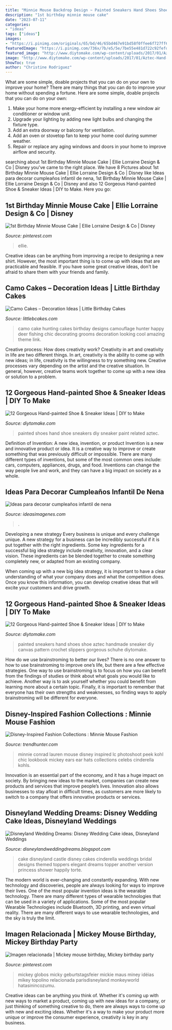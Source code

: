 ```yaml
---
title: "Minnie Mouse Backdrop Design ~ Painted Sneakers Hand Shoes Shoe Aztec Handmade Sneaker Diy Canvas Pattern Crochet Slippers Gorgeous Schuhe Diytomake"
description: "1st birthday minnie mouse cake"
date: "2023-07-11"
categories:
- "ideas"
tags: ["ideas"]
images:
- "https://i.pinimg.com/originals/65/bd/46/65bd467e91bd58f0ffee6f727ff69e65.jpg"
featuredImage: "https://i.pinimg.com/736x/7b/e5/5e/7be55e481d722c92fefd8929b408c594.jpg"
featured_image: "http://www.diytomake.com/wp-content/uploads/2017/01/Aztec-Hand-Painted-Sneakers-Shoes.jpg"
image: "http://www.diytomake.com/wp-content/uploads/2017/01/Aztec-Hand-Painted-Sneakers-Shoes.jpg"
ShowToc: true
author: "Christine Rodriguez"
---
```



What are some simple, doable projects that you can do on your own to improve your home?
There are many things that you can do to improve your home without spending a fortune. Here are some simple, doable projects that you can do on your own:
1. Make your home more energy-efficient by installing a new window air conditioner or window unit.
2. Upgrade your lighting by adding new light bulbs and changing the fixture type.
3. Add an extra doorway or balcony for ventilation. 
4. Add an oven or stovetop fan to keep your home cool during summer weather. 
5. Repair or replace any aging windows and doors in your home to improve airflow and security.

	

		
searching about 1st Birthday Minnie Mouse Cake | Ellie Lorraine Design &amp; Co | Disney you've came to the right place. We have 8 Pictures about 1st Birthday Minnie Mouse Cake | Ellie Lorraine Design &amp; Co | Disney like Ideas para decorar cumpleaños infantil de nena, 1st Birthday Minnie Mouse Cake | Ellie Lorraine Design &amp; Co | Disney and also 12 Gorgeous Hand-painted Shoe &amp; Sneaker Ideas | DIY to Make. Here you go:
		
    
## 1st Birthday Minnie Mouse Cake | Ellie Lorraine Design &amp; Co | Disney

<img loading=lazy src="https://i.pinimg.com/originals/65/bd/46/65bd467e91bd58f0ffee6f727ff69e65.jpg" onerror="this.onerror=null;this.src='https://tse4.mm.bing.net/th?id=OIP.WUkwCBLtDdoVblV_4AtpGAHaLH&amp;pid=15.1';" alt="1st Birthday Minnie Mouse Cake | Ellie Lorraine Design &amp; Co | Disney">

_Source: pinterest.com_

>ellie. 

	

Creative ideas can be anything from improving a recipe to designing a new shirt. However, the most important thing is to come up with ideas that are practicable and feasible. If you have some great creative ideas, don't be afraid to share them with your friends and family.

    
## Camo Cakes – Decoration Ideas | Little Birthday Cakes

<img loading=lazy src="http://www.littlebcakes.com/wp-content/uploads/2014/01/Camo-Cake-Designs.jpg" onerror="this.onerror=null;this.src='https://tse1.mm.bing.net/th?id=OIP.fpg9I751XtOLILTkUsRltgHaFj&amp;pid=15.1';" alt="Camo Cakes – Decoration Ideas | Little Birthday Cakes">

_Source: littlebcakes.com_

>camo cake hunting cakes birthday designs camouflage hunter happy deer fishing chic decorating grooms decoration looking cool amazing theme link. 

	

Creative process: How does creativity work?
Creativity in art and creativity in life are two different things. In art, creativity is the ability to come up with new ideas; in life, creativity is the willingness to try something new. Creative processes vary depending on the artist and the creative situation. In general, however, creative teams work together to come up with a new idea or solution to a problem.

    
## 12 Gorgeous Hand-painted Shoe &amp; Sneaker Ideas | DIY To Make

<img loading=lazy src="http://www.diytomake.com/wp-content/uploads/2017/01/Art-Work-Paint-Shoes.jpg" onerror="this.onerror=null;this.src='https://tse1.mm.bing.net/th?id=OIP._FccjXAVuVr_lFWr4RXA2gHaHa&amp;pid=15.1';" alt="12 Gorgeous Hand-painted Shoe &amp; Sneaker Ideas | DIY to Make">

_Source: diytomake.com_

>painted shoes hand shoe sneakers diy sneaker paint related aztec. 

	

Definition of Invention: A new idea, invention, or product
Invention is a new and innovative product or idea. It is a creative way to improve or create something that was previously difficult or impossible. There are many different types of inventions, but some of the most common ones include: cars, computers, appliances, drugs, and food. Inventions can change the way people live and work, and they can have a big impact on society as a whole.

    
## Ideas Para Decorar Cumpleaños Infantil De Nena

<img loading=lazy src="https://ideasimagenes.com/wp-content/uploads/2017/07/IdeasNena23.jpg" onerror="this.onerror=null;this.src='https://tse1.mm.bing.net/th?id=OIP.lbv7Hn5mJHhYPdNyvZKvMQHaNK&amp;pid=15.1';" alt="Ideas para decorar cumpleaños infantil de nena">

_Source: ideasimagenes.com_

>. 

	

Developing a new strategy
Every business is unique and every challenge unique. A new strategy for a business can be incredibly successful if it is put together with the right ingredients. 
Some key ingredients for a successful big idea strategy include creativity, innovation, and a clear vision. These ingredients can be blended together to create something completely new, or adapted from an existing company. 

When coming up with a new big idea strategy, it is important to have a clear understanding of what your company does and what the competition does. Once you know this information, you can develop creative ideas that will excite your customers and drive growth.

    
## 12 Gorgeous Hand-painted Shoe &amp; Sneaker Ideas | DIY To Make

<img loading=lazy src="http://www.diytomake.com/wp-content/uploads/2017/01/Aztec-Hand-Painted-Sneakers-Shoes.jpg" onerror="this.onerror=null;this.src='https://tse4.mm.bing.net/th?id=OIP.MoIrgN2o_R9Jn55mpd7B3AHaLH&amp;pid=15.1';" alt="12 Gorgeous Hand-painted Shoe &amp; Sneaker Ideas | DIY to Make">

_Source: diytomake.com_

>painted sneakers hand shoes shoe aztec handmade sneaker diy canvas pattern crochet slippers gorgeous schuhe diytomake. 

	

How do we use brainstroming to better our lives?
There is no one answer to how to use brainstroming to improve one’s life, but there are a few effective strategies. One way to use brainstroming is to focus on how you can benefit from the findings of studies or think about what goals you would like to achieve. Another way is to ask yourself whether you could benefit from learning more about a certain topic. Finally, it is important to remember that everyone has their own strengths and weaknesses, so finding ways to apply brainstroming will be different for everyone.

    
## Disney-Inspired Fashion Collections : Minnie Mouse Fashion

<img loading=lazy src="http://cdn.trendhunterstatic.com/thumbs/minnie-mouse-fashion.jpeg" onerror="this.onerror=null;this.src='https://tse3.mm.bing.net/th?id=OIP.7G78SYml2tqaNnN9MPX7ZAHaLG&amp;pid=15.1';" alt="Disney-Inspired Fashion Collections : Minnie Mouse Fashion">

_Source: trendhunter.com_

>minnie conrad lauren mouse disney inspired lc photoshoot peek kohl chic lookbook mickey ears ear hats collections celebs cinderella kohls. 

	

Innovation is an essential part of the economy, and it has a huge impact on society. By bringing new ideas to the market, companies can create new products and services that improve people’s lives. Innovation also allows businesses to stay afloat in difficult times, as customers are more likely to switch to a company that offers innovative products or services.

    
## Disneyland Wedding Dreams: Disney Wedding Cake Ideas, Disneyland Weddings

<img loading=lazy src="http://1.bp.blogspot.com/-xKghoi1VdNA/TxZhWCdJPCI/AAAAAAAAAFo/DTaYO33zhHI/s1600/castle-wedding-cake-pictures-46.jpg" onerror="this.onerror=null;this.src='https://tse3.mm.bing.net/th?id=OIP.KecdeKKE8wuLpWCluMFJWwHaJ4&amp;pid=15.1';" alt="Disneyland Wedding Dreams: Disney Wedding Cake ideas, Disneyland Weddings">

_Source: disneylandweddingdreams.blogspot.com_

>cake disneyland castle disney cakes cinderella weddings bridal designs themed toppers elegant dreams topper another version princess shower happily torte. 

	

The modern world is ever-changing and constantly expanding. With new technology and discoveries, people are always looking for ways to improve their lives. One of the most popular invention ideas is the wearable technology. There are many different types of wearable technologies that can be used in a variety of applications. Some of the most popular Wearable Technologies include Bluetooth, 3D printing, and even virtual reality. There are many different ways to use wearable technologies, and the sky is truly the limit.

    
## Imagen Relacionada | Mickey Mouse Birthday, Mickey Birthday Party

<img loading=lazy src="https://i.pinimg.com/736x/7b/e5/5e/7be55e481d722c92fefd8929b408c594.jpg" onerror="this.onerror=null;this.src='https://tse4.mm.bing.net/th?id=OIP.KY5J9LqA97Q7XvWx_vEKXAHaJ3&amp;pid=15.1';" alt="Imagen relacionada | Mickey mouse birthday, Mickey birthday party">

_Source: pinterest.com_

>mickey globos micky geburtstagsfeier mickie maus miney idéias mikey topolino relacionada parisdisneyland monkeyworld hatasinincozumu. 

	

Creative ideas can be anything you think of. Whether it's coming up with new ways to market a product, coming up with new ideas for a company, or just thinking of something creative to do, there are always ways to come up with new and exciting ideas. Whether it's a way to make your product more unique or improve the consumer experience, creativity is key in any business.

